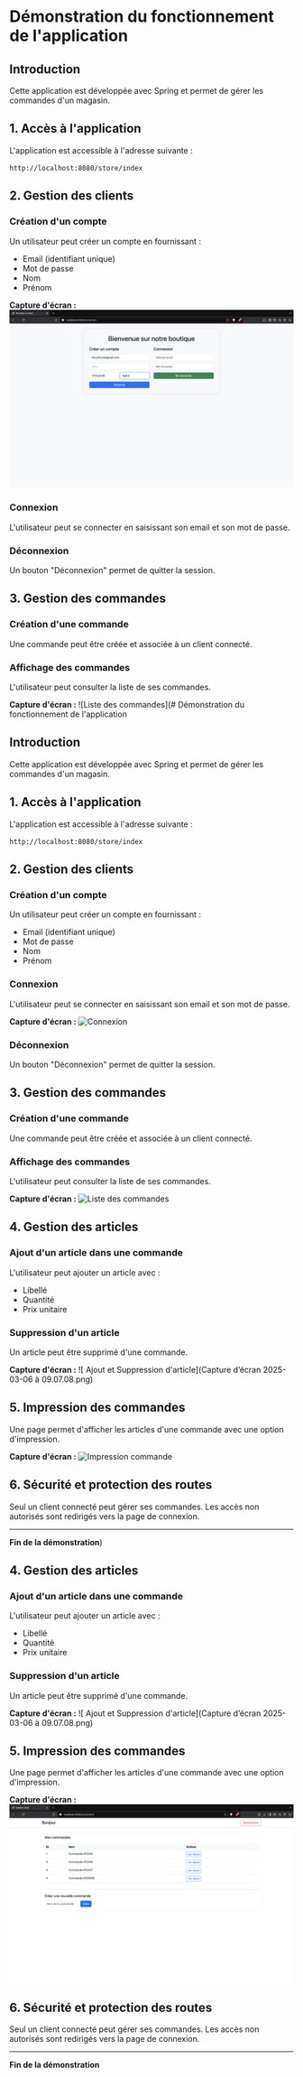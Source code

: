 # Démonstration du fonctionnement de l'application

## Introduction
Cette application est développée avec Spring et permet de gérer les commandes d'un magasin.

## 1. Accès à l'application
L'application est accessible à l'adresse suivante :
```
http://localhost:8080/store/index
```

## 2. Gestion des clients
### Création d'un compte
Un utilisateur peut créer un compte en fournissant :
- Email (identifiant unique)
- Mot de passe
- Nom
- Prénom

**Capture d'écran :** ![Création de compte](https://github.com/salim2607/TP2-spring/blob/3473e5768a94e9cd3ed156863e601698cceaa0d0/photos/Capture%20d%E2%80%99%C3%A9cran%202025-03-06%20%C3%A0%2008.53.49.png)

### Connexion
L'utilisateur peut se connecter en saisissant son email et son mot de passe.


### Déconnexion
Un bouton "Déconnexion" permet de quitter la session.

## 3. Gestion des commandes
### Création d'une commande
Une commande peut être créée et associée à un client connecté.


### Affichage des commandes
L'utilisateur peut consulter la liste de ses commandes.

**Capture d'écran :** ![Liste des commandes](# Démonstration du fonctionnement de l'application

## Introduction
Cette application est développée avec Spring et permet de gérer les commandes d'un magasin.

## 1. Accès à l'application
L'application est accessible à l'adresse suivante :
```
http://localhost:8080/store/index
```

## 2. Gestion des clients
### Création d'un compte
Un utilisateur peut créer un compte en fournissant :
- Email (identifiant unique)
- Mot de passe
- Nom
- Prénom


### Connexion
L'utilisateur peut se connecter en saisissant son email et son mot de passe.

**Capture d'écran :** ![Connexion](images/connexion.png)

### Déconnexion
Un bouton "Déconnexion" permet de quitter la session.

## 3. Gestion des commandes
### Création d'une commande
Une commande peut être créée et associée à un client connecté.


### Affichage des commandes
L'utilisateur peut consulter la liste de ses commandes.

**Capture d'écran :** ![Liste des commandes](images/liste_commandes.png)

## 4. Gestion des articles
### Ajout d'un article dans une commande
L'utilisateur peut ajouter un article avec :
- Libellé
- Quantité
- Prix unitaire


### Suppression d'un article
Un article peut être supprimé d'une commande.

**Capture d'écran :** ![ Ajout et Suppression d'article](Capture d’écran 2025-03-06 à 09.07.08.png)

## 5. Impression des commandes
Une page permet d'afficher les articles d'une commande avec une option d'impression.

**Capture d'écran :** ![Impression commande](images/impression_commande.png)

## 6. Sécurité et protection des routes
Seul un client connecté peut gérer ses commandes. Les accès non autorisés sont redirigés vers la page de connexion.



---

**Fin de la démonstration**)

## 4. Gestion des articles
### Ajout d'un article dans une commande
L'utilisateur peut ajouter un article avec :
- Libellé
- Quantité
- Prix unitaire


### Suppression d'un article
Un article peut être supprimé d'une commande.

**Capture d'écran :** ![ Ajout et Suppression d'article](Capture d’écran 2025-03-06 à 09.07.08.png)

## 5. Impression des commandes
Une page permet d'afficher les articles d'une commande avec une option d'impression.

**Capture d'écran :** ![Impression commande](https://github.com/salim2607/TP2-spring/blob/baa9bf607183a88b03b81594f6a5f43a73c83d43/photos/Capture%20d%E2%80%99%C3%A9cran%202025-03-06%20%C3%A0%2009.07.52.png)

## 6. Sécurité et protection des routes
Seul un client connecté peut gérer ses commandes. Les accès non autorisés sont redirigés vers la page de connexion.



---

**Fin de la démonstration**

